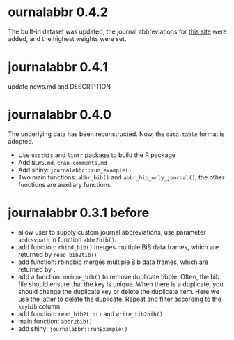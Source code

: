 # ournalabbr 0.4.2

The built-in dataset was updated, the journal abbreviations for [this site](https://woodward.library.ubc.ca/woodward/research-help/journal-abbreviations/#jatop) were added, and the highest weights were set.


# journalabbr 0.4.1

update news.md and DESCRIPTION

# journalabbr 0.4.0

The underlying data has been reconstructed. Now, the `data.table` format is adopted.

- Use `usethis` and `lintr` package to build the R package
- Add `NEWS.md`, `cran-comments.md`
- Add shiny: `journalabbr::run_example()`
- Two main functions: `abbr_bib()` and `abbr_bib_only_journal()`, the other functions are auxiliary functions.






# journalabbr 0.3.1 before

-  allow user to supply custom journal abbreviations, use parameter `addcsvpath` in function `abbr2bib()`.
- add function: `rbind_bib()` merges multiple BiB data frames, which are returned by `read_bib2tib()`
- add function: rbindbib merges multiple Bib data frames, which are returned by .
- add a function: `unique_bib()` to remove duplicate tibble. Often, the bib file should ensure that the key is unique. When there is a duplicate, you should change the duplicate key or delete the duplicate item. Here we use the latter to delete the duplicate. Repeat and filter according to the `keybib` column
- add function: `read_bib2tib()`  and `write_tib2bib()`
- main function: `abbr2bib()`
- add shiny:   `journalabbr::runExample()`



